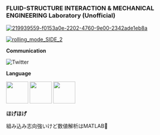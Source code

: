 ### FLUID-STRUCTURE INTERACTION & MECHANICAL ENGINEERING Laboratory (Unofficial)



[![219939559-f0153a0e-2202-4760-9e00-2342ade1eb8a](https://github.com/KRproject-tech/KRproject-tech/assets/114337358/f0450da9-7ff0-4334-8d74-fa74289acf10)](https://github.com/KRproject-tech/FSI_by_FEM_and_UVLM)

[![rolling_mode_SIDE_2](https://github.com/KRproject-tech/KRproject-tech/assets/114337358/7816094d-8120-4146-8106-d7ca706a3990)](https://youtu.be/bBoZDYRYlG0?si=c7MioKcaDI4Ytczq
)


**Communication**

<a style="text-decoration: none" href="https://twitter.com/hogelungfish_" target="_blank">
    <img src="https://img.shields.io/badge/twitter-%40hogelungfish_-1da1f2.svg" alt="Twitter">
</a>
<p>

**Language**
<p>
<img src="https://cdn.jsdelivr.net/gh/devicons/devicon/icons/arduino/arduino-original-wordmark.svg"  width="60"/>
<img src="https://cdn.jsdelivr.net/gh/devicons/devicon/icons/cplusplus/cplusplus-original.svg" width="60"/>
<img src="https://cdn.jsdelivr.net/gh/devicons/devicon/icons/matlab/matlab-original.svg" width="60"/>
<p>


**ほげほげ**

組み込み志向強いけど数値解析はMATLAB🐥
